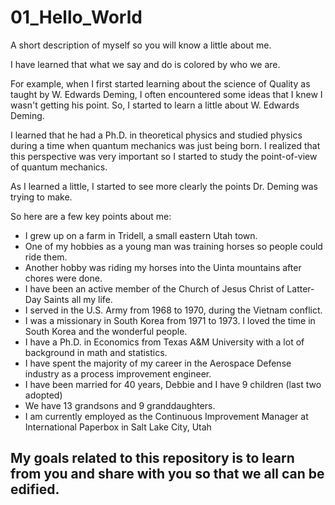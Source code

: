 01_Hello_World
==============

A short description of myself so you will know a little about me.

I have learned that what we say and do is colored by who we are.

For example, when I first started learning about the science of Quality as taught
by W. Edwards Deming, I often encountered some ideas that I knew I wasn't getting
his point. So, I started to learn a little about W. Edwards Deming.

I learned that he had a Ph.D. in theoretical physics and studied physics during 
a time when quantum mechanics was just being born. I realized that this perspective
was very important so I started to study the point-of-view of quantum mechanics.

As I learned a little, I started to see more clearly the points Dr. Deming was
trying to make.

So here are a few key points about me:
* I grew up on a farm in Tridell, a small eastern Utah town.
* One of my hobbies as a young man was training horses so people could ride them.
* Another hobby was riding my horses into the Uinta mountains after chores were done.
* I have been an active member of the Church of Jesus Christ of Latter-Day Saints all my life.
* I served in the U.S. Army from 1968 to 1970, during the Vietnam conflict.
* I was a missionary in South Korea from 1971 to 1973. I loved the time in South Korea and the wonderful people.
* I have a Ph.D. in Economics from Texas A&M University with a lot of background in math and statistics.
* I have spent the majority of my career in the Aerospace Defense industry as a process improvement engineer.
* I have been married for 40 years, Debbie and I have 9 children (last two adopted)
* We have 13 grandsons and 9 granddaughters.
* I am currently employed as the Continuous Improvement Manager at International Paperbox in Salt Lake City, Utah
 
## My goals related to this repository is to learn from you and share with you so that we all can be edified.

